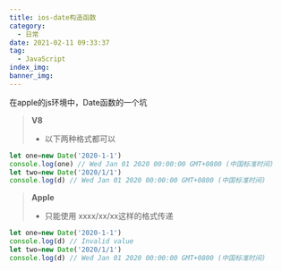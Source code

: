 ```yaml
---
title: ios-date构造函数
category:
  - 日常
date: 2021-02-11 09:33:37
tag:
  - JavaScript
index_img:
banner_img:
---
```


在apple的js环境中，Date函数的一个坑

> **V8**
> - 以下两种格式都可以
```js
let one=new Date('2020-1-1')
console.log(one) // Wed Jan 01 2020 00:00:00 GMT+0800 (中国标准时间)
let two=new Date('2020/1/1')
console.log(d) // Wed Jan 01 2020 00:00:00 GMT+0800 (中国标准时间)
```

> **Apple**
> - 只能使用 xxxx/xx/xx这样的格式传递
```js
let one=new Date('2020-1-1')
console.log(d) // Invalid value
let two=new Date('2020/1/1')
console.log(d) // Wed Jan 01 2020 00:00:00 GMT+0800 (中国标准时间)
```


